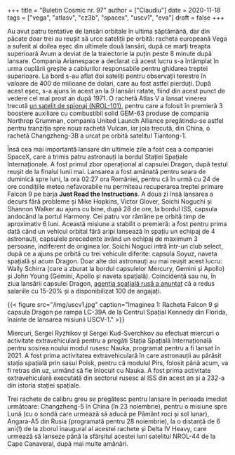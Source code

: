 +++
title = "Buletin Cosmic nr. 97"
author = ["Claudiu"]
date = 2020-11-18
tags = ["vega", "atlasv", "cz3b", "spacex", "uscv1", "eva"]
draft = false
+++

Au avut patru tentative de lansări orbitale în ultima săptămână, dar din păcate doar trei au reușit să urce sateliții pe orbită: racheta europeană Vega a suferit al doilea eșec din ultimele două lansări, după ce marți treapta superioară Avum a deviat de la traiectorie la puțin peste 8 minute după lansare. Compania Arianespace a declarat că acest lucru s-a întâmplat în urma cuplării greșite a cablurilor responsabile pentru ghidarea treptei superioare. La bord s-au aflat doi sateliți pentru observații terestre în valoare de 400 de milioane de dolari, care au fost astfel pierduți. După acest eșec, s-a ajuns în acest an la 9 lansări ratate, fiind din acest punct de vedere cel mai prost an după 1971. O rachetă Atlas V a lansat vinerea trecută [un satelit de spionaj (NROL-101)](https://www.ulalaunch.com/about/news-detail/2020/11/14/united-launch-alliance-successfully-launches-nrol-101-mission-in-support-of-national-security), pentru care a folosit în premieră 3 boostere auxiliare cu combustibil solid GEM-63 produse de compania Northrop Grumman, compania United Launch Alliance pregătindu-se astfel pentru tranziția spre noua rachetă Vulcan, iar joia trecută, din China, o rachetă Changzheng-3B a urcat pe orbită satelitul Tiantong-1.

Însă cea mai importantă lansare din ultimele zile a fost cea a companiei SpaceX, care a trimis patru astronauți la bordul Stației Spațiale Internaționale. A fost primul zbor operațional al capsulei Dragon, după testul reușit de la finalul lunii mai. Lansarea a fost amânată pentru seara de duminică spre luni, la ora 02:27 ora României, pentru că în urmă cu 24 de ore condițiile meteo nefavorabile nu permiteau recuperarea treptei primare Falcon 9 pe barja **Just Read the Instructions**. A doua zi însă lansarea a decurs fără probleme și Mike Hopkins, Victor Glover, Soichi Noguchi și Shannon Walker au ajuns cu bine, după 28 de ore, la bordul ISS, capsula andocând la portul Harmony. Cei patru vor rămâne pe orbită timp de aproximativ 6 luni. Această misiune a stabilit o premieră: a fost pentru prima dată când un vehicul orbital fără aripi lansează în spațiu un echipaj de 4 astronauți, capsulele precedente având un echipaj de maximum 3 persoane, indiferent de originea lor. Soichi Noguci intră într-un club select, după ce a ajuns pe orbită cu trei vehicule diferite: capsula Soyuz, naveta spațială și acum Dragon. Doar alte doi astronauți au mai reușit acest lucru: Wally Schirra (care a zburat la bordul capsulelor Mercury, Gemini și Apollo) și John Young (Gemini, Apollo și naveta spațială). Coincidență sau nu, în ziua lansării capsulei Dragon, [agenția spațială rusă a anunțat](https://tass.ru/kosmos/10007799) că a redus salariile cu 15-20% și a disponibilizat 100 de angajați.

{{< figure src="/img/uscv1.jpg" caption="Imaginea 1: Racheta Falcon 9 și capsula Dragon pe rampa LC-39A de la Centrul Spațial Kennedy din Florida, înainte de lansarea misiunii USCV-1." >}}

Miercuri, Sergei Ryzhikov și Sergei Kud-Sverchkov au efectuat miercuri o activitate extravehiculară pentru a pregăti Stația Spațială Internațională pentru sosirea noului modul rusesc Nauka, programat pentru a fi lansat în 2021. A fost prima activitatea extravehiculară în care astronauții au părăsit stația spațială prin sasul Poisk, pentru că modulul Pirs, folosit până acum, va fi retras din uz, urmând să fie înlocuit cu Nauka. A fost prima activitate extravehiculară executată din sectorul rusesc al ISS din acest an și a 232-a din istoria stației spațiale.

Trei rachete de calibru greu se pregătesc pentru lansare în perioada imediat următoare: Changzheng-5 în China (în 23 noiembrie), pentru o misiune spre Lună (cu o sondă care urmează să aducă pe Pământ roci și sol lunar), Angara-A5 din Rusia (programată pentru 28 noiembrie), la o distanță de 6 ani(!) de la zborul inaugural al acestei rachete și Delta IV Heavy, care urmează să lanseze până la sfârșitul acestei luni satelitul NROL-44 de la Cape Canaveral, după mai multe amânări.